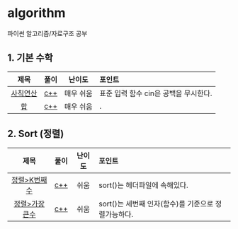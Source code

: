 # algorithm

파이썬 알고리즘/자료구조 공부




## 1. 기본 수학

|                       제목                        |                   풀이                   |  난이도   | 포인트                                |
| :-----------------------------------------------: | :--------------------------------------: | :-------: | :------------------------------------ |
| [사칙연산](https://www.acmicpc.net/problem/10869) |     [c++](1_기본수학/1_사칙연산.cpp)     | 매우 쉬움 | 표준 입력 함수 cin은 공백을 무시한다. |
|    [합](https://www.acmicpc.net/problem/8393)     | [c++](./2_sort_정렬/2_sort_가장큰수.cpp) | 매우 쉬움 | .                                     |



## 2. Sort (정렬)

|                             제목                             |                  풀이                  | 난이도 | 포인트                                              |
| :----------------------------------------------------------: | :------------------------------------: | :----: | :-------------------------------------------------- |
| [정렬>K번째수](https://programmers.co.kr/learn/courses/30/lessons/42748?language=cpp) | [c++](2_sort_정렬/1_sort_k번째수.cpp)  |  쉬움  | sort()는 <algorithm> 헤더파일에 속해있다.           |
| [정렬>가장큰수](https://programmers.co.kr/learn/courses/30/lessons/42746) | [c++](2_sort_정렬/2_sort_가장큰수.cpp) |  쉬움  | sort()는 세번째 인자(함수)를 기준으로 정렬가능하다. |
